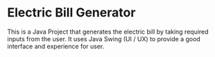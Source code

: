 # Electric Bill Generator

This is a Java Project that generates the electric bill by taking required inputs from the user.
It uses Java Swing (UI / UX) to provide a good interface and experience for user.